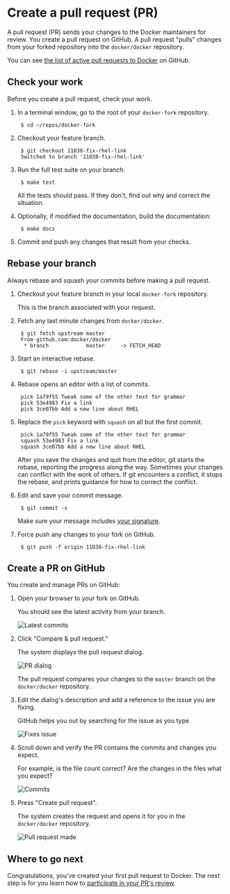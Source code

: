 <!--[metadata]>
+++
title = "Create a pull request (PR)"
description = "Basic workflow for Docker contributions"
keywords = ["contribute, pull request, review, workflow, beginner, squash,  commit"]
[menu.main]
parent = "smn_workflow"
weight=4
+++
<![end-metadata]-->

# Create a pull request (PR)

A pull request (PR) sends your changes to the Docker maintainers for review. You
create a pull request on GitHub. A pull request "pulls" changes from your forked
repository into the `docker/docker` repository.

You can see <a href="https://github.com/docker/docker/pulls" target="_blank">the
list of active pull requests to Docker</a> on GitHub.

## Check your work

Before you create a pull request, check your work.

1. In a terminal window, go to the root of your `docker-fork` repository.

        $ cd ~/repos/docker-fork

2. Checkout your feature branch.

        $ git checkout 11038-fix-rhel-link
        Switched to branch '11038-fix-rhel-link'

3. Run the full test suite on your branch.

		$ make test

	All the tests should pass. If they don't, find out why and correct the
	situation.

4. Optionally, if modified the documentation, build the documentation:

		$ make docs

5. Commit and push any changes that result from your checks.

## Rebase your branch

Always rebase and squash your commits before making a pull request.

1. Checkout your feature branch in your local `docker-fork` repository.

    This is the branch associated with your request.

2. Fetch any last minute changes from `docker/docker`.

        $ git fetch upstream master
        From github.com:docker/docker
         * branch            master     -> FETCH_HEAD

3. Start an interactive rebase.

        $ git rebase -i upstream/master

4. Rebase opens an editor with a list of commits.

        pick 1a79f55 Tweak some of the other text for grammar
        pick 53e4983 Fix a link
        pick 3ce07bb Add a new line about RHEL

5. Replace the `pick` keyword with `squash` on all but the first commit.

        pick 1a79f55 Tweak some of the other text for grammar
        squash 53e4983 Fix a link
        squash 3ce07bb Add a new line about RHEL

    After you save the changes and quit from the editor, git starts
    the rebase, reporting the progress along the way. Sometimes
    your changes can conflict with the work of others. If git
    encounters a conflict, it stops the rebase, and prints guidance
    for how to correct the conflict.

6. Edit and save your commit message.

        $ git commit -s

    Make sure your message includes <a href="../../project/set-up-git#set-your-signature-and-an-upstream-remote" target="_blank">your signature</a>.

7. Force push any changes to your fork on GitHub.

        $ git push -f origin 11038-fix-rhel-link

## Create a PR on GitHub

You create and manage PRs on GitHub:

1. Open your browser to your fork on GitHub.

    You should see the latest activity from your branch.

    ![Latest commits](images/latest_commits.png)


2. Click "Compare & pull request."

    The system displays the pull request dialog.

    ![PR dialog](images/to_from_pr.png)

    The pull request compares your changes to the `master` branch on the
    `docker/docker` repository.

3. Edit the dialog's description and add a reference to the issue you are fixing.

    GitHub helps you out by searching for the issue as you type.

    ![Fixes issue](images/fixes_num.png)

4. Scroll down and verify the PR contains the commits and changes you expect.

    For example, is the file count correct? Are the changes in the files what
    you expect?

    ![Commits](images/commits_expected.png)

5. Press "Create pull request".

    The system creates the request and opens it for you in the `docker/docker`
    repository.

    ![Pull request made](images/pull_request_made.png)


## Where to go next

Congratulations, you've created your first pull request to Docker. The next
step is for you learn how to [participate in your PR's
review](review-pr.md).
